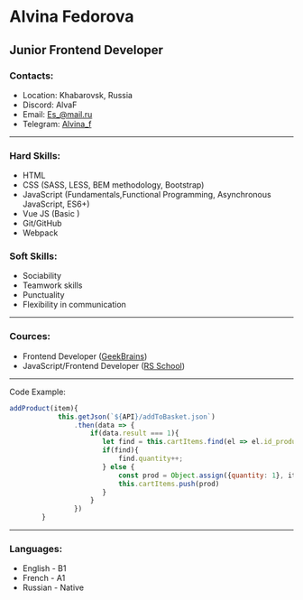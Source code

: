 # Alvina Fedorova

## Junior Frontend Developer

### Contacts:
* Location: Khabarovsk, Russia
* Discord: AlvaF
* Email: [Es_@mail.ru](Es_@mail.ru)
* Telegram: [Alvina_f](tg://resolve?domain=<Alvina_f>) 
***
### Hard Skills:
* HTML
* CSS (SASS, LESS, BEM methodology, Bootstrap)
* JavaScript (Fundamentals,Functional Programming, Asynchronous JavaScript, ES6+)
* Vue JS (Basic )
* Git/GitHub
* Webpack

### Soft Skills:
* Sociability
* Teamwork skills
* Punctuality
* Flexibility in communication
***
### Cources:
* Frontend Developer ([GeekBrains](https://gb.ru/))
* JavaScript/Frontend Developer ([RS School](https://rs.school/))
***

Code Example:
``` JavaScript
addProduct(item){
            this.getJson(`${API}/addToBasket.json`)
                .then(data => {
                    if(data.result === 1){
                       let find = this.cartItems.find(el => el.id_product === item.id_product);
                       if(find){
                           find.quantity++;
                       } else {
                           const prod = Object.assign({quantity: 1}, item);
                           this.cartItems.push(prod)
                       }
                    }
                })
        }
```
***
### Languages:
* English - B1
* French - A1
* Russian - Native